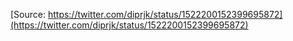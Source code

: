 [Source: https://twitter.com/diprjk/status/1522200152399695872](https://twitter.com/diprjk/status/1522200152399695872)